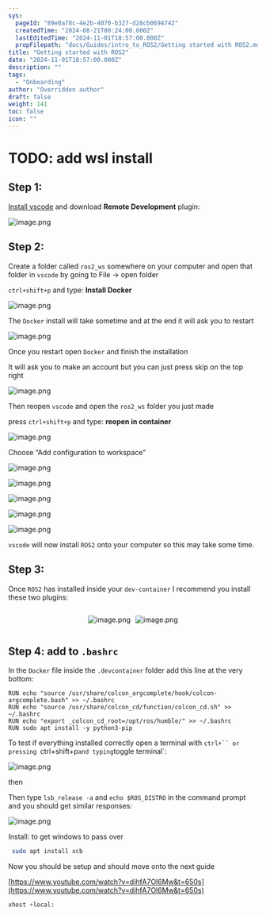 ```yaml
---
sys:
  pageId: "89e0a78c-4e2b-4070-b327-d28cb0694742"
  createdTime: "2024-08-21T00:24:00.000Z"
  lastEditedTime: "2024-11-01T18:57:00.000Z"
  propFilepath: "docs/Guides/intro_to_ROS2/Getting started with ROS2.md"
title: "Getting started with ROS2"
date: "2024-11-01T18:57:00.000Z"
description: ""
tags:
  - "Onboarding"
author: "Overridden author"
draft: false
weight: 141
toc: false
icon: ""
---
```


# TODO: add wsl install

## Step 1:

[Install vscode](https://code.visualstudio.com/download) and download **Remote Development** plugin:

![image.png](https://prod-files-secure.s3.us-west-2.amazonaws.com/d518164a-d88e-44d1-a4ee-3adb3bd8bce0/efb52993-1881-4a40-b95e-6f020334f022/image.png?X-Amz-Algorithm=AWS4-HMAC-SHA256&X-Amz-Content-Sha256=UNSIGNED-PAYLOAD&X-Amz-Credential=ASIAZI2LB4667R3KWYWB%2F20250212%2Fus-west-2%2Fs3%2Faws4_request&X-Amz-Date=20250212T170725Z&X-Amz-Expires=3600&X-Amz-Security-Token=IQoJb3JpZ2luX2VjENX%2F%2F%2F%2F%2F%2F%2F%2F%2F%2FwEaCXVzLXdlc3QtMiJHMEUCIEefy2FS1sXAHSfUEyndhStckucihITTwnu5h8Lt35cBAiEAs8M5GJ9AvNJgiuxWtJDo7rOC0MmGQDGhChB3swBQoyMqiAQI7v%2F%2F%2F%2F%2F%2F%2F%2F%2F%2FARAAGgw2Mzc0MjMxODM4MDUiDGci9suuM1XhOmVuTSrcA1yMZ5iFvULaWfJbE1%2FGJEkHY5fy393Bi1Urw9tYi7FYl21eCdMVFpXqzSuAk4%2F0mXPuxkBLxIxts%2B%2B%2BDL4Cag4f2CeVaFxmi504UwFe8cSgt0J0CwB%2Bi4BB9PlV4SYChODI1LbO8NuhfbIxA37MTGQcVa%2Fy0Bc0QgtiuwPYozdO59IrCwMSwlNR5Vla0fl1F%2FBBcOieacADmAACeJYaVW2b82VeWvuKcQtNx1c3JxdKTnOEpnv4nraTJKEF2EL%2BjmIXZ5FoNwm0s8iLtvGqfM%2BusxrO%2B6oqYWlUdHLvz7E%2FMvPwE0%2BGYvkwY4KCBwygtlFu7hJDnwhnqpZnWW%2BxOAtsHymL%2B0f2j%2FGZlaEctcrp1Udkye8dLD7OCrO%2FwkT4Bk1HQLhDEQ%2FbzAsoRjGxKM3xl%2Fr2LoCfveMO5fdybrCyUSHKetvTIIOsINiDEnm%2BtwdyFiKiAefDH7OeEESN5%2FIMii%2FEkR4glBmVEyOxV8zjLVhsetbMM39AakIaxhk81Z6aQPdDvC16Sn7HDJi2BOLdvp0WL8%2FlNCjjnzElQNMV4Fq%2Bceua1TSQ5t10HxvERRcVYP%2Bz6LJ5XcND%2Byg0ZcMRxeMuaE8Rixsj0EsW5cfEsi4x8uo%2BtNHckSUpMPqvsr0GOqUBnK7zV8NRgi52F%2Bfv31xl8OPQ%2F9LuKS8GqAewnUgtG43QUuOU6fXa3ZPlLZOEUsEv43oMr3lF2884NxS%2BUQC0i0fseEuE0CYEmPO3uxjVzQNF%2BQK0Yr7afWpC5re5ItV0wXrHhfIbmC1iMzXRmtAPUxgtFLhIfby87uwLkVxypCIwad6%2F%2FL42sQkyXOm6DJhY9GRjAjZXiP1tRsR5WpTwlmDT8ZSN&X-Amz-Signature=cb722f46d8ef8ad0fd36667b0db81e1ae57d08f5b72e65294d14a6c010b4e364&X-Amz-SignedHeaders=host&x-id=GetObject)

## Step 2:

Create a folder called `ros2_ws` somewhere on your computer and open that folder in `vscode` by going to File → open folder 

`ctrl+shift+p` and type: **Install Docker**

![image.png](https://prod-files-secure.s3.us-west-2.amazonaws.com/d518164a-d88e-44d1-a4ee-3adb3bd8bce0/2269dc0e-1cd5-47ff-bceb-c04ad9b2eab0/image.png?X-Amz-Algorithm=AWS4-HMAC-SHA256&X-Amz-Content-Sha256=UNSIGNED-PAYLOAD&X-Amz-Credential=ASIAZI2LB4667R3KWYWB%2F20250212%2Fus-west-2%2Fs3%2Faws4_request&X-Amz-Date=20250212T170725Z&X-Amz-Expires=3600&X-Amz-Security-Token=IQoJb3JpZ2luX2VjENX%2F%2F%2F%2F%2F%2F%2F%2F%2F%2FwEaCXVzLXdlc3QtMiJHMEUCIEefy2FS1sXAHSfUEyndhStckucihITTwnu5h8Lt35cBAiEAs8M5GJ9AvNJgiuxWtJDo7rOC0MmGQDGhChB3swBQoyMqiAQI7v%2F%2F%2F%2F%2F%2F%2F%2F%2F%2FARAAGgw2Mzc0MjMxODM4MDUiDGci9suuM1XhOmVuTSrcA1yMZ5iFvULaWfJbE1%2FGJEkHY5fy393Bi1Urw9tYi7FYl21eCdMVFpXqzSuAk4%2F0mXPuxkBLxIxts%2B%2B%2BDL4Cag4f2CeVaFxmi504UwFe8cSgt0J0CwB%2Bi4BB9PlV4SYChODI1LbO8NuhfbIxA37MTGQcVa%2Fy0Bc0QgtiuwPYozdO59IrCwMSwlNR5Vla0fl1F%2FBBcOieacADmAACeJYaVW2b82VeWvuKcQtNx1c3JxdKTnOEpnv4nraTJKEF2EL%2BjmIXZ5FoNwm0s8iLtvGqfM%2BusxrO%2B6oqYWlUdHLvz7E%2FMvPwE0%2BGYvkwY4KCBwygtlFu7hJDnwhnqpZnWW%2BxOAtsHymL%2B0f2j%2FGZlaEctcrp1Udkye8dLD7OCrO%2FwkT4Bk1HQLhDEQ%2FbzAsoRjGxKM3xl%2Fr2LoCfveMO5fdybrCyUSHKetvTIIOsINiDEnm%2BtwdyFiKiAefDH7OeEESN5%2FIMii%2FEkR4glBmVEyOxV8zjLVhsetbMM39AakIaxhk81Z6aQPdDvC16Sn7HDJi2BOLdvp0WL8%2FlNCjjnzElQNMV4Fq%2Bceua1TSQ5t10HxvERRcVYP%2Bz6LJ5XcND%2Byg0ZcMRxeMuaE8Rixsj0EsW5cfEsi4x8uo%2BtNHckSUpMPqvsr0GOqUBnK7zV8NRgi52F%2Bfv31xl8OPQ%2F9LuKS8GqAewnUgtG43QUuOU6fXa3ZPlLZOEUsEv43oMr3lF2884NxS%2BUQC0i0fseEuE0CYEmPO3uxjVzQNF%2BQK0Yr7afWpC5re5ItV0wXrHhfIbmC1iMzXRmtAPUxgtFLhIfby87uwLkVxypCIwad6%2F%2FL42sQkyXOm6DJhY9GRjAjZXiP1tRsR5WpTwlmDT8ZSN&X-Amz-Signature=a0f267ef99dbaa327a8ebc96571156edd963aa5080d11d1b0110c4df1c6922bb&X-Amz-SignedHeaders=host&x-id=GetObject)

The `Docker` install will take sometime and at the end it will ask you to restart

![image.png](https://prod-files-secure.s3.us-west-2.amazonaws.com/d518164a-d88e-44d1-a4ee-3adb3bd8bce0/ed233f78-be33-4b1f-b89c-9c346c0e961e/image.png?X-Amz-Algorithm=AWS4-HMAC-SHA256&X-Amz-Content-Sha256=UNSIGNED-PAYLOAD&X-Amz-Credential=ASIAZI2LB4667R3KWYWB%2F20250212%2Fus-west-2%2Fs3%2Faws4_request&X-Amz-Date=20250212T170725Z&X-Amz-Expires=3600&X-Amz-Security-Token=IQoJb3JpZ2luX2VjENX%2F%2F%2F%2F%2F%2F%2F%2F%2F%2FwEaCXVzLXdlc3QtMiJHMEUCIEefy2FS1sXAHSfUEyndhStckucihITTwnu5h8Lt35cBAiEAs8M5GJ9AvNJgiuxWtJDo7rOC0MmGQDGhChB3swBQoyMqiAQI7v%2F%2F%2F%2F%2F%2F%2F%2F%2F%2FARAAGgw2Mzc0MjMxODM4MDUiDGci9suuM1XhOmVuTSrcA1yMZ5iFvULaWfJbE1%2FGJEkHY5fy393Bi1Urw9tYi7FYl21eCdMVFpXqzSuAk4%2F0mXPuxkBLxIxts%2B%2B%2BDL4Cag4f2CeVaFxmi504UwFe8cSgt0J0CwB%2Bi4BB9PlV4SYChODI1LbO8NuhfbIxA37MTGQcVa%2Fy0Bc0QgtiuwPYozdO59IrCwMSwlNR5Vla0fl1F%2FBBcOieacADmAACeJYaVW2b82VeWvuKcQtNx1c3JxdKTnOEpnv4nraTJKEF2EL%2BjmIXZ5FoNwm0s8iLtvGqfM%2BusxrO%2B6oqYWlUdHLvz7E%2FMvPwE0%2BGYvkwY4KCBwygtlFu7hJDnwhnqpZnWW%2BxOAtsHymL%2B0f2j%2FGZlaEctcrp1Udkye8dLD7OCrO%2FwkT4Bk1HQLhDEQ%2FbzAsoRjGxKM3xl%2Fr2LoCfveMO5fdybrCyUSHKetvTIIOsINiDEnm%2BtwdyFiKiAefDH7OeEESN5%2FIMii%2FEkR4glBmVEyOxV8zjLVhsetbMM39AakIaxhk81Z6aQPdDvC16Sn7HDJi2BOLdvp0WL8%2FlNCjjnzElQNMV4Fq%2Bceua1TSQ5t10HxvERRcVYP%2Bz6LJ5XcND%2Byg0ZcMRxeMuaE8Rixsj0EsW5cfEsi4x8uo%2BtNHckSUpMPqvsr0GOqUBnK7zV8NRgi52F%2Bfv31xl8OPQ%2F9LuKS8GqAewnUgtG43QUuOU6fXa3ZPlLZOEUsEv43oMr3lF2884NxS%2BUQC0i0fseEuE0CYEmPO3uxjVzQNF%2BQK0Yr7afWpC5re5ItV0wXrHhfIbmC1iMzXRmtAPUxgtFLhIfby87uwLkVxypCIwad6%2F%2FL42sQkyXOm6DJhY9GRjAjZXiP1tRsR5WpTwlmDT8ZSN&X-Amz-Signature=73edcaf239ef41d1c30e8cc0b5fc8abcc37965992cadc8aeb7103eb328811f8f&X-Amz-SignedHeaders=host&x-id=GetObject)

Once you restart open `Docker` and finish the installation

It will ask you to make an account but you can just press skip on the top right

![image.png](https://prod-files-secure.s3.us-west-2.amazonaws.com/d518164a-d88e-44d1-a4ee-3adb3bd8bce0/21010ad9-1659-4fd9-9f59-9932a09b2a3d/image.png?X-Amz-Algorithm=AWS4-HMAC-SHA256&X-Amz-Content-Sha256=UNSIGNED-PAYLOAD&X-Amz-Credential=ASIAZI2LB4667R3KWYWB%2F20250212%2Fus-west-2%2Fs3%2Faws4_request&X-Amz-Date=20250212T170725Z&X-Amz-Expires=3600&X-Amz-Security-Token=IQoJb3JpZ2luX2VjENX%2F%2F%2F%2F%2F%2F%2F%2F%2F%2FwEaCXVzLXdlc3QtMiJHMEUCIEefy2FS1sXAHSfUEyndhStckucihITTwnu5h8Lt35cBAiEAs8M5GJ9AvNJgiuxWtJDo7rOC0MmGQDGhChB3swBQoyMqiAQI7v%2F%2F%2F%2F%2F%2F%2F%2F%2F%2FARAAGgw2Mzc0MjMxODM4MDUiDGci9suuM1XhOmVuTSrcA1yMZ5iFvULaWfJbE1%2FGJEkHY5fy393Bi1Urw9tYi7FYl21eCdMVFpXqzSuAk4%2F0mXPuxkBLxIxts%2B%2B%2BDL4Cag4f2CeVaFxmi504UwFe8cSgt0J0CwB%2Bi4BB9PlV4SYChODI1LbO8NuhfbIxA37MTGQcVa%2Fy0Bc0QgtiuwPYozdO59IrCwMSwlNR5Vla0fl1F%2FBBcOieacADmAACeJYaVW2b82VeWvuKcQtNx1c3JxdKTnOEpnv4nraTJKEF2EL%2BjmIXZ5FoNwm0s8iLtvGqfM%2BusxrO%2B6oqYWlUdHLvz7E%2FMvPwE0%2BGYvkwY4KCBwygtlFu7hJDnwhnqpZnWW%2BxOAtsHymL%2B0f2j%2FGZlaEctcrp1Udkye8dLD7OCrO%2FwkT4Bk1HQLhDEQ%2FbzAsoRjGxKM3xl%2Fr2LoCfveMO5fdybrCyUSHKetvTIIOsINiDEnm%2BtwdyFiKiAefDH7OeEESN5%2FIMii%2FEkR4glBmVEyOxV8zjLVhsetbMM39AakIaxhk81Z6aQPdDvC16Sn7HDJi2BOLdvp0WL8%2FlNCjjnzElQNMV4Fq%2Bceua1TSQ5t10HxvERRcVYP%2Bz6LJ5XcND%2Byg0ZcMRxeMuaE8Rixsj0EsW5cfEsi4x8uo%2BtNHckSUpMPqvsr0GOqUBnK7zV8NRgi52F%2Bfv31xl8OPQ%2F9LuKS8GqAewnUgtG43QUuOU6fXa3ZPlLZOEUsEv43oMr3lF2884NxS%2BUQC0i0fseEuE0CYEmPO3uxjVzQNF%2BQK0Yr7afWpC5re5ItV0wXrHhfIbmC1iMzXRmtAPUxgtFLhIfby87uwLkVxypCIwad6%2F%2FL42sQkyXOm6DJhY9GRjAjZXiP1tRsR5WpTwlmDT8ZSN&X-Amz-Signature=6f8f70afe1a591a89e3421ec6dcba464de372cf4579adc23d5bd6fad8af2ca13&X-Amz-SignedHeaders=host&x-id=GetObject)

Then reopen `vscode` and open the `ros2_ws` folder you just made

press `ctrl+shift+p` and type: **reopen in container**

![image.png](https://prod-files-secure.s3.us-west-2.amazonaws.com/d518164a-d88e-44d1-a4ee-3adb3bd8bce0/4e93b8c2-41ad-488c-8095-c74205196118/image.png?X-Amz-Algorithm=AWS4-HMAC-SHA256&X-Amz-Content-Sha256=UNSIGNED-PAYLOAD&X-Amz-Credential=ASIAZI2LB4667R3KWYWB%2F20250212%2Fus-west-2%2Fs3%2Faws4_request&X-Amz-Date=20250212T170725Z&X-Amz-Expires=3600&X-Amz-Security-Token=IQoJb3JpZ2luX2VjENX%2F%2F%2F%2F%2F%2F%2F%2F%2F%2FwEaCXVzLXdlc3QtMiJHMEUCIEefy2FS1sXAHSfUEyndhStckucihITTwnu5h8Lt35cBAiEAs8M5GJ9AvNJgiuxWtJDo7rOC0MmGQDGhChB3swBQoyMqiAQI7v%2F%2F%2F%2F%2F%2F%2F%2F%2F%2FARAAGgw2Mzc0MjMxODM4MDUiDGci9suuM1XhOmVuTSrcA1yMZ5iFvULaWfJbE1%2FGJEkHY5fy393Bi1Urw9tYi7FYl21eCdMVFpXqzSuAk4%2F0mXPuxkBLxIxts%2B%2B%2BDL4Cag4f2CeVaFxmi504UwFe8cSgt0J0CwB%2Bi4BB9PlV4SYChODI1LbO8NuhfbIxA37MTGQcVa%2Fy0Bc0QgtiuwPYozdO59IrCwMSwlNR5Vla0fl1F%2FBBcOieacADmAACeJYaVW2b82VeWvuKcQtNx1c3JxdKTnOEpnv4nraTJKEF2EL%2BjmIXZ5FoNwm0s8iLtvGqfM%2BusxrO%2B6oqYWlUdHLvz7E%2FMvPwE0%2BGYvkwY4KCBwygtlFu7hJDnwhnqpZnWW%2BxOAtsHymL%2B0f2j%2FGZlaEctcrp1Udkye8dLD7OCrO%2FwkT4Bk1HQLhDEQ%2FbzAsoRjGxKM3xl%2Fr2LoCfveMO5fdybrCyUSHKetvTIIOsINiDEnm%2BtwdyFiKiAefDH7OeEESN5%2FIMii%2FEkR4glBmVEyOxV8zjLVhsetbMM39AakIaxhk81Z6aQPdDvC16Sn7HDJi2BOLdvp0WL8%2FlNCjjnzElQNMV4Fq%2Bceua1TSQ5t10HxvERRcVYP%2Bz6LJ5XcND%2Byg0ZcMRxeMuaE8Rixsj0EsW5cfEsi4x8uo%2BtNHckSUpMPqvsr0GOqUBnK7zV8NRgi52F%2Bfv31xl8OPQ%2F9LuKS8GqAewnUgtG43QUuOU6fXa3ZPlLZOEUsEv43oMr3lF2884NxS%2BUQC0i0fseEuE0CYEmPO3uxjVzQNF%2BQK0Yr7afWpC5re5ItV0wXrHhfIbmC1iMzXRmtAPUxgtFLhIfby87uwLkVxypCIwad6%2F%2FL42sQkyXOm6DJhY9GRjAjZXiP1tRsR5WpTwlmDT8ZSN&X-Amz-Signature=c6e9b345341e5b3b5a3c3b4032ef21c8604093a792e883c07aa9cd7b866fcea8&X-Amz-SignedHeaders=host&x-id=GetObject)

Choose “Add configuration to workspace”

![image.png](https://prod-files-secure.s3.us-west-2.amazonaws.com/d518164a-d88e-44d1-a4ee-3adb3bd8bce0/9560b282-5060-4989-ba37-97e7b2c22476/image.png?X-Amz-Algorithm=AWS4-HMAC-SHA256&X-Amz-Content-Sha256=UNSIGNED-PAYLOAD&X-Amz-Credential=ASIAZI2LB4667R3KWYWB%2F20250212%2Fus-west-2%2Fs3%2Faws4_request&X-Amz-Date=20250212T170725Z&X-Amz-Expires=3600&X-Amz-Security-Token=IQoJb3JpZ2luX2VjENX%2F%2F%2F%2F%2F%2F%2F%2F%2F%2FwEaCXVzLXdlc3QtMiJHMEUCIEefy2FS1sXAHSfUEyndhStckucihITTwnu5h8Lt35cBAiEAs8M5GJ9AvNJgiuxWtJDo7rOC0MmGQDGhChB3swBQoyMqiAQI7v%2F%2F%2F%2F%2F%2F%2F%2F%2F%2FARAAGgw2Mzc0MjMxODM4MDUiDGci9suuM1XhOmVuTSrcA1yMZ5iFvULaWfJbE1%2FGJEkHY5fy393Bi1Urw9tYi7FYl21eCdMVFpXqzSuAk4%2F0mXPuxkBLxIxts%2B%2B%2BDL4Cag4f2CeVaFxmi504UwFe8cSgt0J0CwB%2Bi4BB9PlV4SYChODI1LbO8NuhfbIxA37MTGQcVa%2Fy0Bc0QgtiuwPYozdO59IrCwMSwlNR5Vla0fl1F%2FBBcOieacADmAACeJYaVW2b82VeWvuKcQtNx1c3JxdKTnOEpnv4nraTJKEF2EL%2BjmIXZ5FoNwm0s8iLtvGqfM%2BusxrO%2B6oqYWlUdHLvz7E%2FMvPwE0%2BGYvkwY4KCBwygtlFu7hJDnwhnqpZnWW%2BxOAtsHymL%2B0f2j%2FGZlaEctcrp1Udkye8dLD7OCrO%2FwkT4Bk1HQLhDEQ%2FbzAsoRjGxKM3xl%2Fr2LoCfveMO5fdybrCyUSHKetvTIIOsINiDEnm%2BtwdyFiKiAefDH7OeEESN5%2FIMii%2FEkR4glBmVEyOxV8zjLVhsetbMM39AakIaxhk81Z6aQPdDvC16Sn7HDJi2BOLdvp0WL8%2FlNCjjnzElQNMV4Fq%2Bceua1TSQ5t10HxvERRcVYP%2Bz6LJ5XcND%2Byg0ZcMRxeMuaE8Rixsj0EsW5cfEsi4x8uo%2BtNHckSUpMPqvsr0GOqUBnK7zV8NRgi52F%2Bfv31xl8OPQ%2F9LuKS8GqAewnUgtG43QUuOU6fXa3ZPlLZOEUsEv43oMr3lF2884NxS%2BUQC0i0fseEuE0CYEmPO3uxjVzQNF%2BQK0Yr7afWpC5re5ItV0wXrHhfIbmC1iMzXRmtAPUxgtFLhIfby87uwLkVxypCIwad6%2F%2FL42sQkyXOm6DJhY9GRjAjZXiP1tRsR5WpTwlmDT8ZSN&X-Amz-Signature=a93baf6fcf31c314e12622d459f86840d6f68841548fcd4b17a67f3069658b34&X-Amz-SignedHeaders=host&x-id=GetObject)

![image.png](https://prod-files-secure.s3.us-west-2.amazonaws.com/d518164a-d88e-44d1-a4ee-3adb3bd8bce0/2ee63f81-886b-48e8-a553-dc6e5eac99e4/image.png?X-Amz-Algorithm=AWS4-HMAC-SHA256&X-Amz-Content-Sha256=UNSIGNED-PAYLOAD&X-Amz-Credential=ASIAZI2LB4667R3KWYWB%2F20250212%2Fus-west-2%2Fs3%2Faws4_request&X-Amz-Date=20250212T170725Z&X-Amz-Expires=3600&X-Amz-Security-Token=IQoJb3JpZ2luX2VjENX%2F%2F%2F%2F%2F%2F%2F%2F%2F%2FwEaCXVzLXdlc3QtMiJHMEUCIEefy2FS1sXAHSfUEyndhStckucihITTwnu5h8Lt35cBAiEAs8M5GJ9AvNJgiuxWtJDo7rOC0MmGQDGhChB3swBQoyMqiAQI7v%2F%2F%2F%2F%2F%2F%2F%2F%2F%2FARAAGgw2Mzc0MjMxODM4MDUiDGci9suuM1XhOmVuTSrcA1yMZ5iFvULaWfJbE1%2FGJEkHY5fy393Bi1Urw9tYi7FYl21eCdMVFpXqzSuAk4%2F0mXPuxkBLxIxts%2B%2B%2BDL4Cag4f2CeVaFxmi504UwFe8cSgt0J0CwB%2Bi4BB9PlV4SYChODI1LbO8NuhfbIxA37MTGQcVa%2Fy0Bc0QgtiuwPYozdO59IrCwMSwlNR5Vla0fl1F%2FBBcOieacADmAACeJYaVW2b82VeWvuKcQtNx1c3JxdKTnOEpnv4nraTJKEF2EL%2BjmIXZ5FoNwm0s8iLtvGqfM%2BusxrO%2B6oqYWlUdHLvz7E%2FMvPwE0%2BGYvkwY4KCBwygtlFu7hJDnwhnqpZnWW%2BxOAtsHymL%2B0f2j%2FGZlaEctcrp1Udkye8dLD7OCrO%2FwkT4Bk1HQLhDEQ%2FbzAsoRjGxKM3xl%2Fr2LoCfveMO5fdybrCyUSHKetvTIIOsINiDEnm%2BtwdyFiKiAefDH7OeEESN5%2FIMii%2FEkR4glBmVEyOxV8zjLVhsetbMM39AakIaxhk81Z6aQPdDvC16Sn7HDJi2BOLdvp0WL8%2FlNCjjnzElQNMV4Fq%2Bceua1TSQ5t10HxvERRcVYP%2Bz6LJ5XcND%2Byg0ZcMRxeMuaE8Rixsj0EsW5cfEsi4x8uo%2BtNHckSUpMPqvsr0GOqUBnK7zV8NRgi52F%2Bfv31xl8OPQ%2F9LuKS8GqAewnUgtG43QUuOU6fXa3ZPlLZOEUsEv43oMr3lF2884NxS%2BUQC0i0fseEuE0CYEmPO3uxjVzQNF%2BQK0Yr7afWpC5re5ItV0wXrHhfIbmC1iMzXRmtAPUxgtFLhIfby87uwLkVxypCIwad6%2F%2FL42sQkyXOm6DJhY9GRjAjZXiP1tRsR5WpTwlmDT8ZSN&X-Amz-Signature=7033c78d1d77b3879967ef0433a3642e0c6e14211c5e0418c053a6f9681736db&X-Amz-SignedHeaders=host&x-id=GetObject)

![image.png](https://prod-files-secure.s3.us-west-2.amazonaws.com/d518164a-d88e-44d1-a4ee-3adb3bd8bce0/ae1580b2-b048-407e-aed9-b584224a7a04/image.png?X-Amz-Algorithm=AWS4-HMAC-SHA256&X-Amz-Content-Sha256=UNSIGNED-PAYLOAD&X-Amz-Credential=ASIAZI2LB4667R3KWYWB%2F20250212%2Fus-west-2%2Fs3%2Faws4_request&X-Amz-Date=20250212T170725Z&X-Amz-Expires=3600&X-Amz-Security-Token=IQoJb3JpZ2luX2VjENX%2F%2F%2F%2F%2F%2F%2F%2F%2F%2FwEaCXVzLXdlc3QtMiJHMEUCIEefy2FS1sXAHSfUEyndhStckucihITTwnu5h8Lt35cBAiEAs8M5GJ9AvNJgiuxWtJDo7rOC0MmGQDGhChB3swBQoyMqiAQI7v%2F%2F%2F%2F%2F%2F%2F%2F%2F%2FARAAGgw2Mzc0MjMxODM4MDUiDGci9suuM1XhOmVuTSrcA1yMZ5iFvULaWfJbE1%2FGJEkHY5fy393Bi1Urw9tYi7FYl21eCdMVFpXqzSuAk4%2F0mXPuxkBLxIxts%2B%2B%2BDL4Cag4f2CeVaFxmi504UwFe8cSgt0J0CwB%2Bi4BB9PlV4SYChODI1LbO8NuhfbIxA37MTGQcVa%2Fy0Bc0QgtiuwPYozdO59IrCwMSwlNR5Vla0fl1F%2FBBcOieacADmAACeJYaVW2b82VeWvuKcQtNx1c3JxdKTnOEpnv4nraTJKEF2EL%2BjmIXZ5FoNwm0s8iLtvGqfM%2BusxrO%2B6oqYWlUdHLvz7E%2FMvPwE0%2BGYvkwY4KCBwygtlFu7hJDnwhnqpZnWW%2BxOAtsHymL%2B0f2j%2FGZlaEctcrp1Udkye8dLD7OCrO%2FwkT4Bk1HQLhDEQ%2FbzAsoRjGxKM3xl%2Fr2LoCfveMO5fdybrCyUSHKetvTIIOsINiDEnm%2BtwdyFiKiAefDH7OeEESN5%2FIMii%2FEkR4glBmVEyOxV8zjLVhsetbMM39AakIaxhk81Z6aQPdDvC16Sn7HDJi2BOLdvp0WL8%2FlNCjjnzElQNMV4Fq%2Bceua1TSQ5t10HxvERRcVYP%2Bz6LJ5XcND%2Byg0ZcMRxeMuaE8Rixsj0EsW5cfEsi4x8uo%2BtNHckSUpMPqvsr0GOqUBnK7zV8NRgi52F%2Bfv31xl8OPQ%2F9LuKS8GqAewnUgtG43QUuOU6fXa3ZPlLZOEUsEv43oMr3lF2884NxS%2BUQC0i0fseEuE0CYEmPO3uxjVzQNF%2BQK0Yr7afWpC5re5ItV0wXrHhfIbmC1iMzXRmtAPUxgtFLhIfby87uwLkVxypCIwad6%2F%2FL42sQkyXOm6DJhY9GRjAjZXiP1tRsR5WpTwlmDT8ZSN&X-Amz-Signature=eab9bc37495a778b2e5934deb226d78e4bb679df65e1d78b405d4c30ec2d06e7&X-Amz-SignedHeaders=host&x-id=GetObject)

![image.png](https://prod-files-secure.s3.us-west-2.amazonaws.com/d518164a-d88e-44d1-a4ee-3adb3bd8bce0/53255b28-f75e-430f-b9e3-c0ac8577e42b/image.png?X-Amz-Algorithm=AWS4-HMAC-SHA256&X-Amz-Content-Sha256=UNSIGNED-PAYLOAD&X-Amz-Credential=ASIAZI2LB4667R3KWYWB%2F20250212%2Fus-west-2%2Fs3%2Faws4_request&X-Amz-Date=20250212T170725Z&X-Amz-Expires=3600&X-Amz-Security-Token=IQoJb3JpZ2luX2VjENX%2F%2F%2F%2F%2F%2F%2F%2F%2F%2FwEaCXVzLXdlc3QtMiJHMEUCIEefy2FS1sXAHSfUEyndhStckucihITTwnu5h8Lt35cBAiEAs8M5GJ9AvNJgiuxWtJDo7rOC0MmGQDGhChB3swBQoyMqiAQI7v%2F%2F%2F%2F%2F%2F%2F%2F%2F%2FARAAGgw2Mzc0MjMxODM4MDUiDGci9suuM1XhOmVuTSrcA1yMZ5iFvULaWfJbE1%2FGJEkHY5fy393Bi1Urw9tYi7FYl21eCdMVFpXqzSuAk4%2F0mXPuxkBLxIxts%2B%2B%2BDL4Cag4f2CeVaFxmi504UwFe8cSgt0J0CwB%2Bi4BB9PlV4SYChODI1LbO8NuhfbIxA37MTGQcVa%2Fy0Bc0QgtiuwPYozdO59IrCwMSwlNR5Vla0fl1F%2FBBcOieacADmAACeJYaVW2b82VeWvuKcQtNx1c3JxdKTnOEpnv4nraTJKEF2EL%2BjmIXZ5FoNwm0s8iLtvGqfM%2BusxrO%2B6oqYWlUdHLvz7E%2FMvPwE0%2BGYvkwY4KCBwygtlFu7hJDnwhnqpZnWW%2BxOAtsHymL%2B0f2j%2FGZlaEctcrp1Udkye8dLD7OCrO%2FwkT4Bk1HQLhDEQ%2FbzAsoRjGxKM3xl%2Fr2LoCfveMO5fdybrCyUSHKetvTIIOsINiDEnm%2BtwdyFiKiAefDH7OeEESN5%2FIMii%2FEkR4glBmVEyOxV8zjLVhsetbMM39AakIaxhk81Z6aQPdDvC16Sn7HDJi2BOLdvp0WL8%2FlNCjjnzElQNMV4Fq%2Bceua1TSQ5t10HxvERRcVYP%2Bz6LJ5XcND%2Byg0ZcMRxeMuaE8Rixsj0EsW5cfEsi4x8uo%2BtNHckSUpMPqvsr0GOqUBnK7zV8NRgi52F%2Bfv31xl8OPQ%2F9LuKS8GqAewnUgtG43QUuOU6fXa3ZPlLZOEUsEv43oMr3lF2884NxS%2BUQC0i0fseEuE0CYEmPO3uxjVzQNF%2BQK0Yr7afWpC5re5ItV0wXrHhfIbmC1iMzXRmtAPUxgtFLhIfby87uwLkVxypCIwad6%2F%2FL42sQkyXOm6DJhY9GRjAjZXiP1tRsR5WpTwlmDT8ZSN&X-Amz-Signature=5381662fcd2202086c40d69870d7080825da0087e3373fe671a7bf19424846cc&X-Amz-SignedHeaders=host&x-id=GetObject)

![image.png](https://prod-files-secure.s3.us-west-2.amazonaws.com/d518164a-d88e-44d1-a4ee-3adb3bd8bce0/7c562767-5af9-4ffb-97d1-327bcdf4ee00/image.png?X-Amz-Algorithm=AWS4-HMAC-SHA256&X-Amz-Content-Sha256=UNSIGNED-PAYLOAD&X-Amz-Credential=ASIAZI2LB4667R3KWYWB%2F20250212%2Fus-west-2%2Fs3%2Faws4_request&X-Amz-Date=20250212T170725Z&X-Amz-Expires=3600&X-Amz-Security-Token=IQoJb3JpZ2luX2VjENX%2F%2F%2F%2F%2F%2F%2F%2F%2F%2FwEaCXVzLXdlc3QtMiJHMEUCIEefy2FS1sXAHSfUEyndhStckucihITTwnu5h8Lt35cBAiEAs8M5GJ9AvNJgiuxWtJDo7rOC0MmGQDGhChB3swBQoyMqiAQI7v%2F%2F%2F%2F%2F%2F%2F%2F%2F%2FARAAGgw2Mzc0MjMxODM4MDUiDGci9suuM1XhOmVuTSrcA1yMZ5iFvULaWfJbE1%2FGJEkHY5fy393Bi1Urw9tYi7FYl21eCdMVFpXqzSuAk4%2F0mXPuxkBLxIxts%2B%2B%2BDL4Cag4f2CeVaFxmi504UwFe8cSgt0J0CwB%2Bi4BB9PlV4SYChODI1LbO8NuhfbIxA37MTGQcVa%2Fy0Bc0QgtiuwPYozdO59IrCwMSwlNR5Vla0fl1F%2FBBcOieacADmAACeJYaVW2b82VeWvuKcQtNx1c3JxdKTnOEpnv4nraTJKEF2EL%2BjmIXZ5FoNwm0s8iLtvGqfM%2BusxrO%2B6oqYWlUdHLvz7E%2FMvPwE0%2BGYvkwY4KCBwygtlFu7hJDnwhnqpZnWW%2BxOAtsHymL%2B0f2j%2FGZlaEctcrp1Udkye8dLD7OCrO%2FwkT4Bk1HQLhDEQ%2FbzAsoRjGxKM3xl%2Fr2LoCfveMO5fdybrCyUSHKetvTIIOsINiDEnm%2BtwdyFiKiAefDH7OeEESN5%2FIMii%2FEkR4glBmVEyOxV8zjLVhsetbMM39AakIaxhk81Z6aQPdDvC16Sn7HDJi2BOLdvp0WL8%2FlNCjjnzElQNMV4Fq%2Bceua1TSQ5t10HxvERRcVYP%2Bz6LJ5XcND%2Byg0ZcMRxeMuaE8Rixsj0EsW5cfEsi4x8uo%2BtNHckSUpMPqvsr0GOqUBnK7zV8NRgi52F%2Bfv31xl8OPQ%2F9LuKS8GqAewnUgtG43QUuOU6fXa3ZPlLZOEUsEv43oMr3lF2884NxS%2BUQC0i0fseEuE0CYEmPO3uxjVzQNF%2BQK0Yr7afWpC5re5ItV0wXrHhfIbmC1iMzXRmtAPUxgtFLhIfby87uwLkVxypCIwad6%2F%2FL42sQkyXOm6DJhY9GRjAjZXiP1tRsR5WpTwlmDT8ZSN&X-Amz-Signature=abd1c3c5f81d432f16d7aa2a6c3d76bf7393ce8abd22e1bfe2761b97e90de818&X-Amz-SignedHeaders=host&x-id=GetObject)

`vscode` will now install `ROS2` onto your computer so this may take some time.

## Step 3:

Once `ROS2` has installed inside your `dev-container` I recommend you install these two plugins:

<div style="display: flex;flex-direction: row; column-gap:10px; max-width: 630px;justify-content: center;">
<div>

![image.png](https://prod-files-secure.s3.us-west-2.amazonaws.com/d518164a-d88e-44d1-a4ee-3adb3bd8bce0/3fc3d550-5a54-4ba1-ba6b-faa01cdb7369/image.png?X-Amz-Algorithm=AWS4-HMAC-SHA256&X-Amz-Content-Sha256=UNSIGNED-PAYLOAD&X-Amz-Credential=ASIAZI2LB4666WFEHU4R%2F20250212%2Fus-west-2%2Fs3%2Faws4_request&X-Amz-Date=20250212T170729Z&X-Amz-Expires=3600&X-Amz-Security-Token=IQoJb3JpZ2luX2VjENT%2F%2F%2F%2F%2F%2F%2F%2F%2F%2FwEaCXVzLXdlc3QtMiJHMEUCIQCDbS8FjeTDFFSN89Prd8TePcXYqHrCT7uhX%2FKxDkZxUAIgfFGW8VISlH8%2BxjFtNWUY2GwWQ62DdX1%2FVwr3aHF2JVoqiAQI7f%2F%2F%2F%2F%2F%2F%2F%2F%2F%2FARAAGgw2Mzc0MjMxODM4MDUiDOA7%2F29r0CNkfQsnDyrcA%2BSR3H1AS1soKf3HXHq%2B8%2BnjctKgtRZugJPAybTVIDmxNzkWJ%2BusOscXhVwm6z8DJHO5MYuBbQkZgDxr8vq2PYuYkpn7yK7P58HpepJ3lbBOz4U5QFVkVnI3u06qYk3%2FTFbiCgmxgGeQueT04Ogss0DLPV3DHFpAJRJlyRFN92DFG9mTF3dPwjY%2B39qLDs3e6Boe6BN9GcG27kVRFYWtqpAylapfZBjbWZjr7O12OLMSlUxoByMkbo9UHx1UiO%2B0rDMezRbH4eHBKjySEcvPvE1hLg8VTbbPL5xVxtw0y7qXwNJl4Kjr5uvbuwD%2F7bDUvdzXzyT54VTyhKzmvyI6x3dNho%2BS3mVZI2mXp8FOjPWjMtviF4wW6cZRybAlZldioIxv5GJWe84w1ToMSg1kxyI%2FMDFtuCIIVK3%2Fq%2BzPFm%2FpgKr%2BXmy4KzWaRSXzcTZQJ%2BL0Te8wnsROK3SjpIcb6BIWW%2BnnCpn6Eiw55Au5o7H3fqQThK0chmjSz8rbsnKvK8xNwQRv5v9wQrb7KxWZuS3t2xAUC0kts%2FUMSZB4I9hQEbHrAZrs3Vw5%2BVqBORzASxyHolp%2B9RmRJaMrrg7N2hxolTlmbWPkT9fLDEyUFEZyfvhfYRb7ZtM9Z9gXMKeisr0GOqUB%2FvSDbOCZgqBvhlts%2F0nv31Onsg7nUHJY2N%2B9s%2FmKYp3SrpFCKh7u25NzL6o%2BWU2TLPF0sLWwnHV45jY2CqBQfPwa5CGZpJsb1hVR%2Bt9V3OS1xuQVMFS0cQe%2BsTrHdjp5Oevn%2F3sQcpZdkyqbW81k5pH%2BcIQXx7lK%2BFQ5UzpbkTKRe1gtAG55wJXkRLA95Lz2prZTvCH07PUKjgitSoqXmQ1e%2BSEz&X-Amz-Signature=4c7c60555f23612ce3fc6ee19dc1e2ea48b71cd28d172fe7e25e510e2a299a59&X-Amz-SignedHeaders=host&x-id=GetObject)

</div>
<div>

![image.png](https://prod-files-secure.s3.us-west-2.amazonaws.com/d518164a-d88e-44d1-a4ee-3adb3bd8bce0/d994cc66-13c2-4093-a5a3-f84cf4601a82/image.png?X-Amz-Algorithm=AWS4-HMAC-SHA256&X-Amz-Content-Sha256=UNSIGNED-PAYLOAD&X-Amz-Credential=ASIAZI2LB466S3F2AT7G%2F20250212%2Fus-west-2%2Fs3%2Faws4_request&X-Amz-Date=20250212T170729Z&X-Amz-Expires=3600&X-Amz-Security-Token=IQoJb3JpZ2luX2VjENX%2F%2F%2F%2F%2F%2F%2F%2F%2F%2FwEaCXVzLXdlc3QtMiJHMEUCIQCB1TRn47hCutb2hTw7dOd8HbxheLDQ1K5GhfSwQ03F6QIgXLqjGQW%2FbrOrdfDDGjamyZfVJot5uUS4aVoQ%2BR1k9PwqiAQI7v%2F%2F%2F%2F%2F%2F%2F%2F%2F%2FARAAGgw2Mzc0MjMxODM4MDUiDB6ht6NwCpkbrJAJFyrcAxWuMe252xZ0NtYGCL09XrpCVlfcxr%2Bb%2BLrrlr1bPHKl2PyMbCTX%2FQcI6wNgflPBf9CStSkiiV9H5pSn72dJIYQ0GucqVSi%2F%2BfBa5qVd%2BMgmZdeskk250sg3seB8oMMzDwdjJ4UVCNLq2RDQOnXYqtBVHNS8tnH3GGoIX3%2FkFfqenBSWSxLomDSFxk252Sk5G334L4eeMwTxe5uFbnB1bcR53CIVFxOfzDrQRRMpFw8sVQxv8mZudyiE7s8EA%2F3sTFgJ0exk8Gjfhlp0jslJfXh6to7YDguj16UwI0fg5Mw3R6QpEsr0aXW2euSFHR02RrYQ6YzkQATjAJqVyR1XBI77deAjECRVz5YzFF8BZkyQJ%2BdFZkXQW4s1v74tiWRfLHyOJe6no151FA2x5rV8PJqCCQjj%2FvcGhyI6ZJHFCNceZ%2FK2K%2BnfBrIynbLn5kDH1mHi2x2nG8PGa4ziqFZEGtfGHcRL1a%2ByK11UmGsBroJZHiA28ATRWC8vqsEOyd8pZGbFvodhjkAeCoW56nZHPbDeHrtUy1vRjZ94wF8WKSPjSbIfwysJfKjFH9kdnLrWYPX5S9HYN%2BiAuyOGXf2Hi4bTfQ6FKOTStQgZWXunlsErYByKd%2FcIx%2BML1NTyMJuysr0GOqUBbvilv6YBXTw1odfn3QXZqSxHCUmAqMEP66OKZrX%2F2vJBN4v3u6i50XjaxT1AQ2WRGsFOKUvekZZwZJIzlUVQ%2FZo3JFFaPnW0DJ2wtKOMcjQ3l4kCeMo7tSyC3GYP74oGEXLVl5ixu3VPIurptSihrasK38OwroBe7QZaScs63jqFX1tOieuopza6KfPPNzQIOeXbeMgktOPtdV0lYS1NH6%2BeHXXx&X-Amz-Signature=2824c84464293df4ffcb26445be068c6dac219bfe2377c788cb33d3b66923e5a&X-Amz-SignedHeaders=host&x-id=GetObject)

</div>
</div>

## Step 4: add to `.bashrc`

In the `Docker` file inside the `.devcontainer` folder add this line at the very bottom: 

```docker
RUN echo "source /usr/share/colcon_argcomplete/hook/colcon-argcomplete.bash" >> ~/.bashrc
RUN echo "source /usr/share/colcon_cd/function/colcon_cd.sh" >> ~/.bashrc
RUN echo "export _colcon_cd_root=/opt/ros/humble/" >> ~/.bashrc
RUN sudo apt install -y python3-pip 
```

To test if everything installed correctly open a terminal with `ctrl+`` or pressing `ctrl+shift+p` and typing `toggle terminal`:

![image.png](https://prod-files-secure.s3.us-west-2.amazonaws.com/d518164a-d88e-44d1-a4ee-3adb3bd8bce0/6a4943d8-b04e-4c02-9a58-775f3384d1a5/image.png?X-Amz-Algorithm=AWS4-HMAC-SHA256&X-Amz-Content-Sha256=UNSIGNED-PAYLOAD&X-Amz-Credential=ASIAZI2LB4667R3KWYWB%2F20250212%2Fus-west-2%2Fs3%2Faws4_request&X-Amz-Date=20250212T170725Z&X-Amz-Expires=3600&X-Amz-Security-Token=IQoJb3JpZ2luX2VjENX%2F%2F%2F%2F%2F%2F%2F%2F%2F%2FwEaCXVzLXdlc3QtMiJHMEUCIEefy2FS1sXAHSfUEyndhStckucihITTwnu5h8Lt35cBAiEAs8M5GJ9AvNJgiuxWtJDo7rOC0MmGQDGhChB3swBQoyMqiAQI7v%2F%2F%2F%2F%2F%2F%2F%2F%2F%2FARAAGgw2Mzc0MjMxODM4MDUiDGci9suuM1XhOmVuTSrcA1yMZ5iFvULaWfJbE1%2FGJEkHY5fy393Bi1Urw9tYi7FYl21eCdMVFpXqzSuAk4%2F0mXPuxkBLxIxts%2B%2B%2BDL4Cag4f2CeVaFxmi504UwFe8cSgt0J0CwB%2Bi4BB9PlV4SYChODI1LbO8NuhfbIxA37MTGQcVa%2Fy0Bc0QgtiuwPYozdO59IrCwMSwlNR5Vla0fl1F%2FBBcOieacADmAACeJYaVW2b82VeWvuKcQtNx1c3JxdKTnOEpnv4nraTJKEF2EL%2BjmIXZ5FoNwm0s8iLtvGqfM%2BusxrO%2B6oqYWlUdHLvz7E%2FMvPwE0%2BGYvkwY4KCBwygtlFu7hJDnwhnqpZnWW%2BxOAtsHymL%2B0f2j%2FGZlaEctcrp1Udkye8dLD7OCrO%2FwkT4Bk1HQLhDEQ%2FbzAsoRjGxKM3xl%2Fr2LoCfveMO5fdybrCyUSHKetvTIIOsINiDEnm%2BtwdyFiKiAefDH7OeEESN5%2FIMii%2FEkR4glBmVEyOxV8zjLVhsetbMM39AakIaxhk81Z6aQPdDvC16Sn7HDJi2BOLdvp0WL8%2FlNCjjnzElQNMV4Fq%2Bceua1TSQ5t10HxvERRcVYP%2Bz6LJ5XcND%2Byg0ZcMRxeMuaE8Rixsj0EsW5cfEsi4x8uo%2BtNHckSUpMPqvsr0GOqUBnK7zV8NRgi52F%2Bfv31xl8OPQ%2F9LuKS8GqAewnUgtG43QUuOU6fXa3ZPlLZOEUsEv43oMr3lF2884NxS%2BUQC0i0fseEuE0CYEmPO3uxjVzQNF%2BQK0Yr7afWpC5re5ItV0wXrHhfIbmC1iMzXRmtAPUxgtFLhIfby87uwLkVxypCIwad6%2F%2FL42sQkyXOm6DJhY9GRjAjZXiP1tRsR5WpTwlmDT8ZSN&X-Amz-Signature=795dbfca638244af6bbe8bd4885b900151344fff0b6fa4b10ff350bf0d9c9480&X-Amz-SignedHeaders=host&x-id=GetObject)

then 

Then type `lsb_release -a` and `echo $ROS_DISTRO` in the command prompt and you should get similar responses:

![image.png](https://prod-files-secure.s3.us-west-2.amazonaws.com/d518164a-d88e-44d1-a4ee-3adb3bd8bce0/3e635dec-a805-4e85-8b9e-d000e5b71a4e/image.png?X-Amz-Algorithm=AWS4-HMAC-SHA256&X-Amz-Content-Sha256=UNSIGNED-PAYLOAD&X-Amz-Credential=ASIAZI2LB4667R3KWYWB%2F20250212%2Fus-west-2%2Fs3%2Faws4_request&X-Amz-Date=20250212T170725Z&X-Amz-Expires=3600&X-Amz-Security-Token=IQoJb3JpZ2luX2VjENX%2F%2F%2F%2F%2F%2F%2F%2F%2F%2FwEaCXVzLXdlc3QtMiJHMEUCIEefy2FS1sXAHSfUEyndhStckucihITTwnu5h8Lt35cBAiEAs8M5GJ9AvNJgiuxWtJDo7rOC0MmGQDGhChB3swBQoyMqiAQI7v%2F%2F%2F%2F%2F%2F%2F%2F%2F%2FARAAGgw2Mzc0MjMxODM4MDUiDGci9suuM1XhOmVuTSrcA1yMZ5iFvULaWfJbE1%2FGJEkHY5fy393Bi1Urw9tYi7FYl21eCdMVFpXqzSuAk4%2F0mXPuxkBLxIxts%2B%2B%2BDL4Cag4f2CeVaFxmi504UwFe8cSgt0J0CwB%2Bi4BB9PlV4SYChODI1LbO8NuhfbIxA37MTGQcVa%2Fy0Bc0QgtiuwPYozdO59IrCwMSwlNR5Vla0fl1F%2FBBcOieacADmAACeJYaVW2b82VeWvuKcQtNx1c3JxdKTnOEpnv4nraTJKEF2EL%2BjmIXZ5FoNwm0s8iLtvGqfM%2BusxrO%2B6oqYWlUdHLvz7E%2FMvPwE0%2BGYvkwY4KCBwygtlFu7hJDnwhnqpZnWW%2BxOAtsHymL%2B0f2j%2FGZlaEctcrp1Udkye8dLD7OCrO%2FwkT4Bk1HQLhDEQ%2FbzAsoRjGxKM3xl%2Fr2LoCfveMO5fdybrCyUSHKetvTIIOsINiDEnm%2BtwdyFiKiAefDH7OeEESN5%2FIMii%2FEkR4glBmVEyOxV8zjLVhsetbMM39AakIaxhk81Z6aQPdDvC16Sn7HDJi2BOLdvp0WL8%2FlNCjjnzElQNMV4Fq%2Bceua1TSQ5t10HxvERRcVYP%2Bz6LJ5XcND%2Byg0ZcMRxeMuaE8Rixsj0EsW5cfEsi4x8uo%2BtNHckSUpMPqvsr0GOqUBnK7zV8NRgi52F%2Bfv31xl8OPQ%2F9LuKS8GqAewnUgtG43QUuOU6fXa3ZPlLZOEUsEv43oMr3lF2884NxS%2BUQC0i0fseEuE0CYEmPO3uxjVzQNF%2BQK0Yr7afWpC5re5ItV0wXrHhfIbmC1iMzXRmtAPUxgtFLhIfby87uwLkVxypCIwad6%2F%2FL42sQkyXOm6DJhY9GRjAjZXiP1tRsR5WpTwlmDT8ZSN&X-Amz-Signature=264a477fe3a85043aaec662a75bdb5d16d29b09270207fb9e1700e10e8337629&X-Amz-SignedHeaders=host&x-id=GetObject)

Install:  to get windows to pass over

```bash
 sudo apt install xcb
```

Now you should be setup and should move onto the next guide 

[https://www.youtube.com/watch?v=dihfA7Ol6Mw&t=650s](https://www.youtube.com/watch?v=dihfA7Ol6Mw&t=650s)

```python
xhost +local:
```
